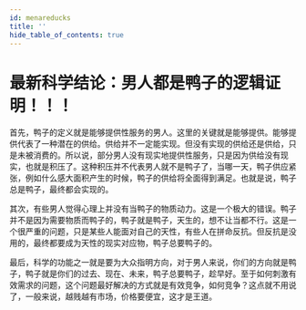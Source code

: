 ```yaml
---
id: menareducks
title: ''
hide_table_of_contents: true
---
```


# 最新科学结论：男人都是鸭子的逻辑证明！！！

首先，鸭子的定义就是能够提供性服务的男人。这里的关键就是能够提供。能够提供代表了一种潜在的供给。供给并不一定能实现。但没有实现的供给还是供给，只是未被消费的。所以说，部分男人没有现实地提供性服务，只是因为供给没有现实，也就是积压了。这种积压并不代表男人就不是鸭子了，当哪一天，鸭子供应紧张，例如什么感大面积产生的时候，鸭子的供给将全面得到满足。也就是说，鸭子总是鸭子，最终都会实现的。

其次，有些男人觉得心理上并没有当鸭子的物质动力。这是一个极大的错误。鸭子并不是因为需要物质而鸭子的，鸭子就是鸭子，天生的，想不让当都不行。这是一个很严重的问题，只是某些人能面对自己的天性，有些人在拼命反抗。但反抗是没用的，最终都要成为天性的现实对应物，鸭子总要鸭子的。

最后，科学的功能之一就是要为大众指明方向，对于男人来说，你们的方向就是鸭子，鸭子就是你们的过去、现在、未来，鸭子总要鸭子，趁早好。至于如何刺激有效需求的问题，这个问题最好解决的方式就是有效竞争，如何竞争？这点就不用说了，一般来说，越贱越有市场，价格要便宜，这才是王道。